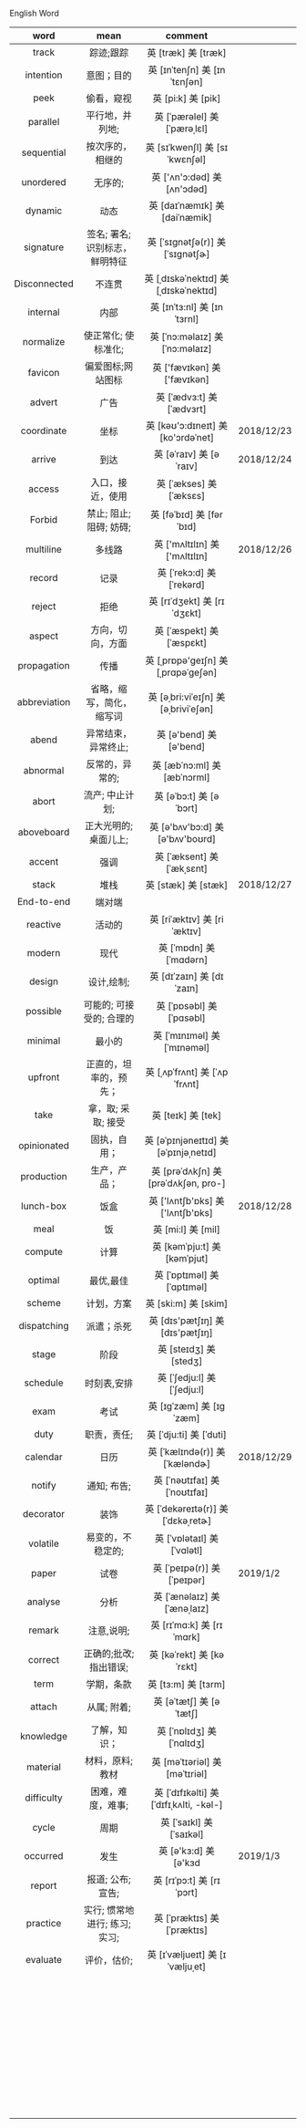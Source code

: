 English Word

|     word     |              mean              |                  comment                  |            |
| :----------: | :----------------------------: | :---------------------------------------: | ---------- |
|    track     |           踪迹;跟踪            |           英 [træk]   美 [træk]           |            |
|  intention   |           意图；目的           |      英 [ɪnˈtenʃn]   美 [ɪnˈtɛnʃən]       |            |
|     peek     |           偷看，窥视           |           英 [pi:k]   美 [pik]            |            |
|   parallel   |        平行地，并列地;         |      英 [ˈpærəlel]   美 [ˈpærəˌlɛl]       |            |
|  sequential  |        按次序的，相继的        |     英 [sɪˈkwenʃl]   美 [sɪˈkwɛnʃəl]      |            |
|  unordered   |            无序的;             |       英 ['ʌn'ɔ:dəd]   美 [ʌn'ɔdəd]       |            |
|   dynamic    |              动态              |      英 [daɪˈnæmɪk]   美 [daiˈnæmik]      |            |
|  signature   | 签名; 署名; 识别标志，鲜明特征 |    英 [ˈsɪgnətʃə(r)]   美 [ˈsɪɡnətʃɚ]     |            |
| Disconnected |             不连贯             |   英 [ˌdɪskəˈnektɪd] 美 [ˌdɪskəˈnektɪd]   |            |
|   internal   |              内部              |       英 [ɪnˈtɜ:nl]   美 [ɪnˈtɜrnl]       |            |
|  normalize   |      使正常化; 使标准化;       |      英 [ˈnɔ:məlaɪz] 美 [ˈnɔ:məlaɪz]      |            |
|   favicon    |       偏爱图标;网站图标        |       英 ['fævɪkən]   美 ['fævɪkən]       |            |
|    advert    |              广告              |        英 [ˈædvɜ:t]   美 [ˈædvɜrt]        |            |
|  coordinate  |              坐标              |   英 [kəʊ'ɔ:dɪneɪt]   美 [ko'ɔrdəˈnet]    | 2018/12/23 |
|    arrive    |              到达              |         英 [əˈraɪv]   美 [əˈraɪv]         | 2018/12/24 |
|    access    |        入口，接近，使用        |         英 [ˈækses]   美 [ˈæksɛs]         |            |
|    Forbid    |    禁止; 阻止; 阻碍; 妨碍;     |        英 [fəˈbɪd]   美 [fərˈbɪd]         |            |
|  multiline   |             多线路             |      英 ['mʌltɪlɪn]   美 ['mʌltɪlɪn]      | 2018/12/26 |
|    record    |              记录              |        英 [ˈrekɔ:d]   美 [ˈrekərd]        |            |
|    reject    |              拒绝              |       英 [rɪˈdʒekt]   美 [rɪˈdʒɛkt]       |            |
|    aspect    |        方向，切向，方面        |        英 [ˈæspekt]   美 [ˈæspɛkt]        |            |
| propagation  |              传播              |   英 [ˌprɒpə'ɡeɪʃn]   美 [ˌprɑpəˈɡeʃən]   |            |
| abbreviation |    省略，缩写，简化，缩写词    |  英 [əˌbri:viˈeɪʃn]   美 [əˌbriviˈeʃən]   |            |
|    abend     |      异常结束，异常终止;       |         英 [ə'bend]   美 [ə'bend]         |            |
|   abnormal   |        反常的，异常的;         |       英 [æbˈnɔ:ml]   美 [æbˈnɔrml]       |            |
|    abort     |        流产; 中止计划;         |         英 [əˈbɔ:t]   美 [əˈbɔrt]         |            |
|  aboveboard  |     正大光明的; 桌面儿上;      |    英 [ə'bʌv'bɔ:d]   美 [ə'bʌv'boʊrd]     |            |
|    accent    |              强调              |       英 [ˈæksent]   美 [ˈækˌsɛnt]        |            |
|    stack     |              堆栈              |           英 [stæk]   美 [stæk]           | 2018/12/27 |
|  End-to-end  |             端对端             |                                           |            |
|   reactive   |             活动的             |       英 [riˈæktɪv]   美 [riˈæktɪv]       |            |
|    modern    |              现代              |         英 [ˈmɒdn]   美 [ˈmɑdərn]         |            |
|    design    |           设计,绘制;           |        英 [dɪˈzaɪn]   美 [dɪˈzaɪn]        |            |
|   possible   |    可能的; 可接受的; 合理的    |        英 [ˈpɒsəbl]   美 [ˈpɑsəbl]        |            |
|   minimal    |             最小的             |       英 [ˈmɪnɪməl]   美 [ˈmɪnəməl]       |            |
|   upfront    |     正直的，坦率的，预先；     |      英 [ˌʌpˈfrʌnt]   美 [ˈʌpˈfrʌnt]      |            |
|     take     |       拿，取; 采取; 接受       |           英 [teɪk]   美 [tek]            |            |
| opinionated  |          固执，自用；          |  英 [əˈpɪnjəneɪtɪd]   美 [əˈpɪnjəˌnetɪd]  |            |
|  production  |          生产，产品；          |  英 [prəˈdʌkʃn]   美 [prəˈdʌkʃən, pro-]   |            |
|  lunch-box   |              饭盒              |    英 ['lʌntʃb'ɒks]   美 ['lʌntʃb'ɒks]    | 2018/12/28 |
|     meal     |               饭               |           英 [mi:l]   美 [mil]            |            |
|   compute    |              计算              |      英 [kəmˈpju:t]   美 [kəmˈpjut]       |            |
|   optimal    |           最优,最佳            |       英 [ˈɒptɪməl]   美 [ˈɑptɪməl]       |            |
|    scheme    |           计划，方案           |          英 [ski:m]   美 [skim]           |            |
| dispatching  |           派遣；杀死           |     英 [dɪs'pætʃɪŋ]   美 [dɪs'pætʃɪŋ]     |            |
|    stage     |              阶段              |         英 [steɪdʒ]   美 [stedʒ]          |            |
|   schedule   |          时刻表,安排           |        英 [ˈʃedju:l] 美 [ˈʃedju:l]        |            |
|     exam     |              考试              |         英 [ɪgˈzæm]   美 [ɪɡˈzæm]         |            |
|     duty     |          职责，责任;           |         英 [ˈdju:ti]   美 [ˈduti]         |            |
|   calendar   |              日历              |     英 [ˈkælɪndə(r)]   美 [ˈkæləndɚ]      | 2018/12/29 |
|    notify    |          通知; 布告;           |      英 [ˈnəʊtɪfaɪ]   美 [ˈnoʊtɪfaɪ]      |            |
|  decorator   |              装饰              |   英 [ˈdekəreɪtə(r)]   美 [ˈdɛkəˌretɚ]    |            |
|   volatile   |       易变的，不稳定的;        |       英 [ˈvɒlətaɪl]   美 [ˈvɑlətl]       |            |
|    paper     |              试卷              |       英 [ˈpeɪpə(r)]   美 [ˈpeɪpər]       | 2019/1/2   |
|   analyse    |              分析              |      英 [ˈænəlaɪz]   美 [ˈænəˌlaɪz]       |            |
|    remark    |           注意,说明;           |        英 [rɪˈmɑ:k]   美 [rɪˈmɑrk]        |            |
|   correct    |     正确的;批改; 指出错误;     |        英 [kəˈrekt]   美 [kəˈrɛkt]        |            |
|     term     |           学期，条款           |           英 [tɜ:m]   美 [tɜrm]           |            |
|    attach    |          从属; 附着;           |         英 [əˈtætʃ]   美 [əˈtætʃ]         |            |
|  knowledge   |          了解，知识；          |        英 [ˈnɒlɪdʒ]   美 [ˈnɑlɪdʒ]        |            |
|   material   |        材料，原料;教材         |     英 [məˈtɪəriəl]   美 [məˈtɪriəl]      |            |
|  difficulty  |       困难，难度，难事;        | 英 [ˈdɪfɪkəlti]   美 [ˈdɪfɪˌkʌlti, -kəl-] |            |
|    cycle     |              周期              |        英 [ˈsaɪkl]   美 [ˈsaɪkəl]         |            |
|   occurred   |              发生              |          英 [ə'kɜ:d]   美 [ə'kɜd          | 2019/1/3   |
|    report    |       报道; 公布; 宣告;        |        英 [rɪˈpɔ:t]   美 [rɪˈpɔrt]        |            |
|   practice   | 实行; 惯常地进行; 练习; 实习;  |       英 [ˈpræktɪs]   美 [ˈpræktɪs]       |            |
|   evaluate   |          评价，估价;           |     英 [ɪˈvæljueɪt]   美 [ɪˈvæljuˌet]     |            |
|              |                                |                                           |            |
|              |                                |                                           |            |
|              |                                |                                           |            |
|              |                                |                                           |            |
|              |                                |                                           |            |
|              |                                |                                           |            |
|              |                                |                                           |            |
|              |                                |                                           |            |
|              |                                |                                           |            |
|              |                                |                                           |            |
|              |                                |                                           |            |
|              |                                |                                           |            |
|              |                                |                                           |            |
|              |                                |                                           |            |
|              |                                |                                           |            |
|              |                                |                                           |            |
|              |                                |                                           |            |
|              |                                |                                           |            |
|              |                                |                                           |            |
|              |                                |                                           |            |
|              |                                |                                           |            |
|              |                                |                                           |            |
|              |                                |                                           |            |
|              |                                |                                           |            |
|              |                                |                                           |            |
|              |                                |                                           |            |
|              |                                |                                           |            |
|              |                                |                                           |            |
|              |                                |                                           |            |
|              |                                |                                           |            |
|              |                                |                                           |            |
|              |                                |                                           |            |
|              |                                |                                           |            |
|              |                                |                                           |            |
|              |                                |                                           |            |
|              |                                |                                           |            |
|              |                                |                                           |            |
|              |                                |                                           |            |
|              |                                |                                           |            |
|              |                                |                                           |            |
|              |                                |                                           |            |
|              |                                |                                           |            |